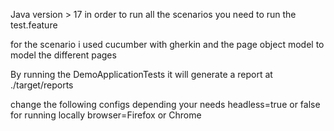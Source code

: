 Java version > 17
in order to run all the scenarios you need to run the test.feature

for the scenario i used cucumber with gherkin and the page object model to model the different pages


By running the DemoApplicationTests it will generate a report at ./target/reports

change the following configs depending your needs
headless=true or false for running locally
browser=Firefox or Chrome 
